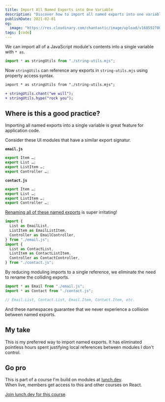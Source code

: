 ```yaml
---
title: Import All Named Exports into One Variable
description: "Discover how to import all named exports into one variable using *. Learn its benefits in application code, and how it can prevent export name collisions."
publishDate: 2021-02-01
og:
  image: "https://res.cloudinary.com/chantastic/image/upload/v1685927001/chan.dev/import-all-named-exports-into-one-variable.jpg"
tags: [code]
---
```


We can import all of a JavaScript module's contents into a single variable with `* as`.

```js
import * as stringUtils from "./string-utils.mjs";
```

Now `stringUtils` can reference any exports in `string-utils.mjs` using property access syntax.

```diff lang="js"
import * as stringUtils from "./string-utils.mjs";

+ stringUtils.chant("we will");
+ stringUtils.hype("rock you");
```

## Where is this a good practice?

Importing all named exports into a single variable is great feature for application code.

Consider these UI modules that have a similar export signatur.

**`email.js`**

```js
export Item …;
export List …;
export ListItem …;
export Controller …;
```

**`contact.js`**

```js
export Item …;
export List …;
export ListItem …;
export Controller …;
```

[Renaming all of these named exports](../import-and-rename-named-exports/) is super irritating!

```js
import {
  List as EmailList,
  ListItem as EmailListItem,
  Controller as EmailController,
} from "./email.js";
import {
  List as ContactList,
  ListItem as ContactListItem,
  Controller as ContactController,
} from "./contact.js";
```

By reducing moduling imports to a single reference, we eliminate the need to rename the colliding exports.

```js
import * as Email from "./email.js";
import * as Contact from "./contact.js";

// Email.List, Contact.List, Email.Item, Contact.Item, etc.
```

And these namespaces guarantee that we never experience a collision between named exports.

## My take

This is my preferred way to import named exports. It has eliminated pointless hours spent justifying local references between modules I don't control.

## Go pro

This is part of a course I'm build on modules at [lunch.dev](https://www.lunch.dev).  
When live, members get access to this and other courses on React.

<script src="https://cdn.podia.com/embeds.js" async="async"></script>
<a
href="https://www.lunch.dev/member" data-podia-embed="button" data-text="Join lunch.dev for this course">Join lunch.dev for this course</a>